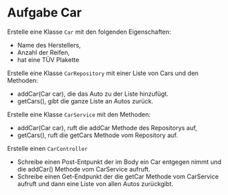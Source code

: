 # Aufgabe Car

Erstelle eine Klasse ```Car``` mit den folgenden Eigenschaften:
- Name des Herstellers,
- Anzahl der Reifen,
- hat eine TÜV Plakette

Erstelle eine Klasse ```CarRepository``` mit einer Liste von Cars und den Methoden:
- addCar(Car car), die das Auto zu der Liste hinzufügt.
- getCars(), gibt die ganze Liste an Autos zurück.

Erstelle eine Klasse ```CarService``` mit den Methoden:
- addCar(Car car), ruft die addCar Methode des Repositorys auf,
- getCars(), ruft die getCars Methode vom Repository auf.

Erstelle einen ```CarController```
- Schreibe einen Post-Entpunkt der im Body ein Car entgegen nimmt und die addCar() Methode vom CarService aufruft.
- Schreibe einen Get-Endpunkt der die getCar Methode vom CarService aufruft und dann eine Liste von allen Autos zurückgibt.
